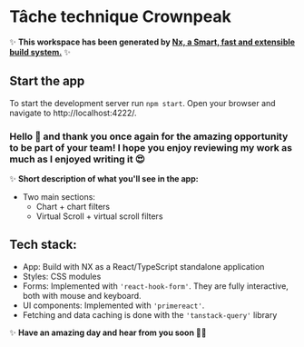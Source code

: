 # Tâche technique Crownpeak

✨ **This workspace has been generated by [Nx, a Smart, fast and extensible build system.](https://nx.dev)** ✨

## Start the app

To start the development server run `npm start`. Open your browser and navigate to http://localhost:4222/.

### Hello 👋 and thank you once again for the amazing opportunity to be part of your team! I hope you enjoy reviewing my work as much as I enjoyed writing it 😍

✨ **Short description of what you'll see in the app:**

- Two main sections:
  - Chart + chart filters
  - Virtual Scroll + virtual scroll filters

## Tech stack:

- App: Build with NX as a React/TypeScript standalone application
- Styles: CSS modules
- Forms: Implemented with `'react-hook-form'`. They are fully interactive, both with mouse and keyboard.
- UI components: Implemented with `'primereact'`.
- Fetching and data caching is done with the `'tanstack-query'` library

✨ **Have an amazing day and hear from you soon 👋🍻**
